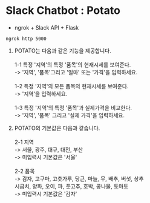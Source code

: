 Slack Chatbot : Potato
===

#### 

- ngrok + Slack API + Flask
```
ngrok http 5000
```

1. POTATO는 다음과 같은 기능을 제공합니다. <br><br>
 1-1 특정 '지역'의 특정 '품목'의 현재시세를 보여준다.<br>
    -> '지역', '품목'그리고 '얼마' 또는 '가격'을 입력하세요.<br><br>
 1-2 특정 '지역'의 모든 품목의 현재시세를 보여준다.<br>
    -> '지역'을 입력하세요.<br><br>
 1-3 특정 '지역'의 특정 '품목'과 실제가격을 비교한다.<br>
    -> '지역', '품목' 그리고 '실제 가격'을 입력하세요.<br>

2. POTATO의 기본값은 다음과 같습니다.<br><br>
 2-1 지역<br>
    -> 서울, 광주, 대구, 대전, 부산<br>
    -> 미입력시 기본값은 '서울'<br><br>
 2-2 품목<br>
    -> 감자, 고구마, 고춧가루, 당근, 마늘, 무, 배추, 버섯, 상추<br>
       시금치, 양파, 오이, 파, 풋고추, 호박, 콩나물, 토마토<br>
    -> 미입력시 기본값은 '감자'<br>

